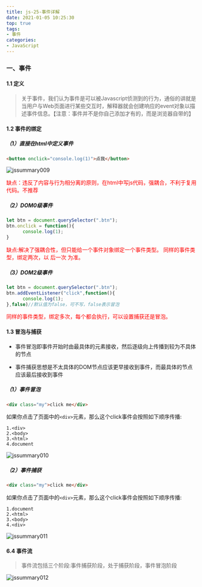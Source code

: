 ```yaml
---
title: js-25-事件详解
date: 2021-01-05 10:25:30
top: true
tags:
- 事件
categories:
- JavaScript
---
```

### 一、事件
<!--more-->
#### 1.1 定义

> 关于事件，我们认为事件是可以被Javascript侦测到的行为，通俗的讲就是当用户与Web页面进行某些交互时，解释器就会创建响应的event对象以描述事件信息。【注意：事件并不是你自己添加才有的，而是浏览器自带的】

#### 1.2 事件的绑定

##### （1）直接在html中定义事件

```html
<button onclick="console.log(1)">点我</button>
```

![jssummary009](http://alivnram-test.oss-cn-beijing.aliyuncs.com/alivnblog/jssummary009.jpg)

<span style="color:red">缺点：违反了内容与行为相分离的原则，在html中写js代码，强耦合，不利于复用代码。不推荐</span>

##### （2）DOM0级事件

```js
let btn = document.querySelector(".btn");
btn.onclick = function(){
	  console.log(1);
}
```

<span style="color:red">缺点:解决了强耦合性，但只能给一个事件对象绑定一个事件类型。 同样的事件类型，绑定两次，以 后一次 为准。</span>

##### （3）DOM2级事件

```js
let btn = document.querySelector(".btn");
btn.addEventListener("click",function(){
	  console.log(1);
},false)//默认值为false，可不写，false表示冒泡
```

<span style="color:red">同样的事件类型，绑定多次，每个都会执行，可以设置捕获还是冒泡。</span>

#### 1.3 冒泡与捕获

- 事件冒泡即事件开始时由最具体的元素接收，然后逐级向上传播到较为不具体的节点

- 事件捕获思想是不太具体的DOM节点应该更早接收到事件，而最具体的节点应该最后接收到事件

##### （1）事件冒泡

```html
<div class="my">click me</div>
```

如果你点击了页面中的```<div>```元素，那么这个click事件会按照如下顺序传播:

```
1.<div>
2.<body>
3.<html>
4.document
```

![jssummary010](http://alivnram-test.oss-cn-beijing.aliyuncs.com/alivnblog/jssummary010.jpg)

##### （2）事件捕获

```html
<div class="my">click me</div>
```

如果你点击了页面中的```<div>```元素，那么这个click事件会按照如下顺序传播:

```
1.document
2.<html>
3.<body>
4.<div>
```

![jssummary011](http://alivnram-test.oss-cn-beijing.aliyuncs.com/alivnblog/jssummary011.jpg)

#### 6.4 事件流

> 事件流包括三个阶段:事件捕获阶段，处于捕获阶段，事件冒泡阶段

![jssummary012](http://alivnram-test.oss-cn-beijing.aliyuncs.com/alivnblog/jssummary012.jpg)

